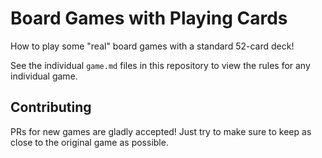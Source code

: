 # Board Games with Playing Cards

How to play some "real" board games with a standard 52-card deck!

See the individual `game.md` files in this repository to view the rules for any individual game.

## Contributing

PRs for new games are gladly accepted! Just try to make sure to keep as close to the original game as possible.
